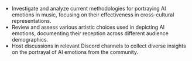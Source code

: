 - Investigate and analyze current methodologies for portraying AI emotions in music, focusing on their effectiveness in cross-cultural representations.
- Review and assess various artistic choices used in depicting AI emotions, documenting their reception across different audience demographics.
- Host discussions in relevant Discord channels to collect diverse insights on the portrayal of AI emotions from the community.